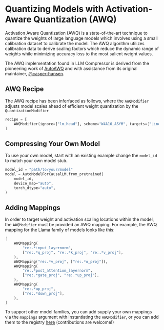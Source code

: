 # Quantizing Models with Activation-Aware Quantization (AWQ) #

Activation Aware Quantization (AWQ) is a state-of-the-art technique to quantize the weights of large language models which involves using a small calibration dataset to calibrate the model. The AWQ algorithm utilizes calibration data to derive scaling factors which reduce the dynamic range of weights while minimizing accuracy loss to the most salient weight values.

The AWQ implementation found in LLM Compressor is derived from the pioneering work of [AutoAWQ](https://github.com/casper-hansen/AutoAWQ) and with assistance from its original maintainer, [@casper-hansen](https://github.com/casper-hansen).

## AWQ Recipe ##

The AWQ recipe has been inferfaced as follows, where the `AWQModifier` adjusts model scales ahead of efficient weight quantization by the `QuantizationModifier`

```python
recipe = [
    AWQModifier(ignore=["lm_head"], scheme="W4A16_ASYM", targets=["Linear"]),
]
```

## Compressing Your Own Model ##
To use your own model, start with an existing example change the `model_id` to match your own model stub.
```python
model_id = "path/to/your/model"
model = AutoModelForCausalLM.from_pretrained(
    model_id,
    device_map="auto",
    torch_dtype="auto",
)
```

## Adding Mappings ##
In order to target weight and activation scaling locations within the model, the `AWQModifier` must be provided an AWQ mapping. For example, the AWQ mapping for the Llama family of models looks like this:

```python
[
    AWQMapping(
        "re:.*input_layernorm",
        ["re:.*q_proj", "re:.*k_proj", "re:.*v_proj"],
    ),
    AWQMapping("re:.*v_proj", ["re:.*o_proj"]),
    AWQMapping(
        "re:.*post_attention_layernorm",
        ["re:.*gate_proj", "re:.*up_proj"],
    ),
    AWQMapping(
        "re:.*up_proj",
        ["re:.*down_proj"],
    ),
]
```

To support other model families, you can add supply your own mappings via the `mappings` argument with instantiating the `AWQModifier`, or you can add them to the registry [here](/src/llmcompressor/modifiers/awq/mappings.py) (contributions are welcome!)
